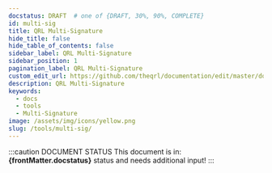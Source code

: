 ```yaml
---
docstatus: DRAFT  # one of {DRAFT, 30%, 90%, COMPLETE}
id: multi-sig
title: QRL Multi-Signature
hide_title: false
hide_table_of_contents: false
sidebar_label: QRL Multi-Signature
sidebar_position: 1
pagination_label: QRL Multi-Signature
custom_edit_url: https://github.com/theqrl/documentation/edit/master/docs/basics/what-is-qrl.md
description: QRL Multi-Signature
keywords:
  - docs
  - tools
  - Multi-Signature
image: /assets/img/icons/yellow.png
slug: /tools/multi-sig/
---
```


:::caution DOCUMENT STATUS 
<span>This document is in: <b>{frontMatter.docstatus}</b> status and needs additional input!</span>
:::
